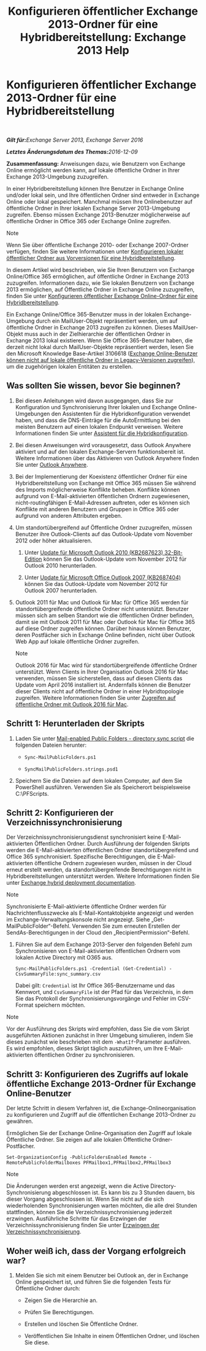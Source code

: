 ﻿---
title: 'Konfigurieren öffentlicher Exchange 2013-Ordner für eine Hybridbereitstellung: Exchange 2013 Help'
TOCTitle: Konfigurieren öffentlicher Exchange 2013-Ordner für eine Hybridbereitstellung
ms:assetid: b828520f-022c-4fcb-ab68-e1c330e87c33
ms:mtpsurl: https://technet.microsoft.com/de-de/library/Dn986544(v=EXCHG.150)
ms:contentKeyID: 65452455
ms.date: 04/24/2018
mtps_version: v=EXCHG.150
ms.translationtype: HT
---

# Konfigurieren öffentlicher Exchange 2013-Ordner für eine Hybridbereitstellung

 

_<strong>Gilt für:</strong>Exchange Server 2013, Exchange Server 2016_

_<strong>Letztes Änderungsdatum des Themas:</strong>2016-12-09_

**Zusammenfassung:**  Anweisungen dazu, wie Benutzern von Exchange Online ermöglicht werden kann, auf lokale öffentliche Ordner in Ihrer Exchange 2013-Umgebung zuzugreifen.

In einer Hybridbereitstellung können Ihre Benutzer in Exchange Online und/oder lokal sein, und Ihre öffentlichen Ordner sind entweder in Exchange Online oder lokal gespeichert. Manchmal müssen Ihre Onlinebenutzer auf öffentliche Ordner in Ihrer lokalen Exchange Server 2013-Umgebung zugreifen. Ebenso müssen Exchange 2013-Benutzer möglicherweise auf öffentliche Ordner in Office 365 oder Exchange Online zugreifen.


> [!NOTE]
> Wenn Sie über öffentliche Exchange 2010- oder Exchange 2007-Ordner verfügen, finden Sie weitere Informationen unter <A href="configure-legacy-on-premises-public-folders-for-a-hybrid-deployment-exchange-2013-help.md">Konfigurieren lokaler öffentlicher Ordner aus Vorversionen für eine Hybridbereitstellung</A>.



In diesem Artikel wird beschrieben, wie Sie Ihren Benutzern von Exchange Online/Office 365 ermöglichen, auf öffentliche Ordner in Exchange 2013 zuzugreifen. Informationen dazu, wie Sie lokalen Benutzern von Exchange 2013 ermöglichen, auf Öffentliche Ordner in Exchange Online zuzugreifen, finden Sie unter [Konfigurieren öffentlicher Exchange Online-Ordner für eine Hybridbereitstellung](configure-exchange-online-public-folders-for-a-hybrid-deployment-exchange-2013-help.md).

Ein Exchange Online/Office 365-Benutzer muss in der lokalen Exchange-Umgebung durch ein MailUser-Objekt repräsentiert werden, um auf öffentliche Ordner in Exchange 2013 zugreifen zu können. Dieses MailUser-Objekt muss auch in der Zielhierarchie der öffentlichen Ordner in Exchange 2013 lokal existieren. Wenn Sie Office 365-Benutzer haben, die derzeit nicht lokal durch MailUser-Objekte repräsentiert werden, lesen Sie den Microsoft Knowledge Base-Artikel 3106618 ([Exchange Online-Benutzer können nicht auf lokale öffentliche Ordner in Legacy-Versionen zugreifen](https://go.microsoft.com/fwlink/p/?linkid=699451)), um die zugehörigen lokalen Entitäten zu erstellen.

## Was sollten Sie wissen, bevor Sie beginnen?

1.  Bei diesen Anleitungen wird davon ausgegangen, dass Sie zur Konfiguration und Synchronisierung Ihrer lokalen und Exchange Online-Umgebungen den Assistenten für die Hybridkonfiguration verwendet haben, und dass die DNS-Einträge für die AutoErmittlung bei den meisten Benutzern auf einen lokalen Endpunkt verweisen. Weitere Informationen finden Sie unter [Assistent für die Hybridkonfiguration](hybrid-configuration-wizard-exchange-2013-help.md).

2.  Bei diesen Anweisungen wird vorausgesetzt, dass Outlook Anywhere aktiviert und auf den lokalen Exchange-Servern funktionsbereit ist. Weitere Informationen über das Aktivieren von Outlook Anywhere finden Sie unter [Outlook Anywhere](https://technet.microsoft.com/de-de/library/bb123741\(v=exchg.150\)).

3.  Bei der Implementierung der Koexistenz öffentlicher Ordner für eine Hybridbereitstellung von Exchange mit Office 365 müssen Sie während des Imports möglicherweise Konflikte beheben. Konflikte können aufgrund von E-Mail-aktivierten öffentlichen Ordnern zugewiesenen, nicht-routingfähigen E-Mail-Adressen auftreten, oder es können sich Konflikte mit anderen Benutzern und Gruppen in Office 365 oder aufgrund von anderen Attributen ergeben.

4.  Um standortübergreifend auf Öffentliche Ordner zuzugreifen, müssen Benutzer ihre Outlook-Clients auf das Outlook-Update vom November 2012 oder höher aktualisieren.
    
    1.  Unter [Update für Microsoft Outlook 2010 (KB2687623) 32-Bit-Edition](https://www.microsoft.com/de-de/download/details.aspx?id=35702) können Sie das Outlook-Update vom November 2012 für Outlook 2010 herunterladen.
    
    2.  Unter [Update für Microsoft Office Outlook 2007 (KB2687404)](https://www.microsoft.com/de-de/download/details.aspx?id=35718) können Sie das Outlook-Update vom November 2012 für Outlook 2007 herunterladen.

5.  Outlook 2011 für Mac und Outlook für Mac für Office 365 werden für standortübergreifende öffentliche Ordner nicht unterstützt. Benutzer müssen sich am selben Standort wie die öffentlichen Ordner befinden, damit sie mit Outlook 2011 für Mac oder Outlook für Mac für Office 365 auf diese Ordner zugreifen können. Darüber hinaus können Benutzer, deren Postfächer sich in Exchange Online befinden, nicht über Outlook Web App auf lokale öffentliche Ordner zugreifen.
    

    > [!NOTE]
    > Outlook&nbsp;2016&nbsp;für&nbsp;Mac wird für standortübergreifende öffentliche Ordner unterstützt. Wenn Clients in Ihrer Organisation Outlook&nbsp;2016&nbsp;für&nbsp;Mac verwenden, müssen Sie sicherstellen, dass auf diesen Clients das Update vom April&nbsp;2016 installiert ist. Andernfalls können die Benutzer dieser Clients nicht auf öffentliche Ordner in einer Hybridtopologie zugreifen. Weitere Informationen finden Sie unter <A href="https://technet.microsoft.com/de-de/library/mt788631(v=exchg.150)">Zugreifen auf öffentliche Ordner mit Outlook&nbsp;2016&nbsp;für&nbsp;Mac</A>.



## Schritt 1: Herunterladen der Skripts

1.  Laden Sie unter [Mail-enabled Public Folders - directory sync script](https://www.microsoft.com/en-us/download/details.aspx?id=46381) die folgenden Dateien herunter:
    
      - `Sync-MailPublicFolders.ps1`
    
      - `SyncMailPublicFolders.strings.psd1`

2.  Speichern Sie die Dateien auf dem lokalen Computer, auf dem Sie PowerShell ausführen. Verwenden Sie als Speicherort beispielsweise C:\\PFScripts.

## Schritt 2: Konfigurieren der Verzeichnissynchronisierung

Der Verzeichnissynchronisierungsdienst synchronisiert keine E-Mail-aktivierten Öffentlichen Ordner. Durch Ausführung der folgenden Skripts werden die E-Mail-aktivierten öffentlichen Ordner standortübergreifend und Office 365 synchronisiert. Spezifische Berechtigungen, die E-Mail-aktivierten öffentliche Ordnern zugewiesen wurden, müssen in der Cloud erneut erstellt werden, da standortübergreifende Berechtigungen nicht in Hybridbereitstellungen unterstützt werden. Weitere Informationen finden Sie unter [Exchange hybrid deployment documentation](exchange-server-hybrid-deployments-exchange-2013-help.md).


> [!NOTE]
> Synchronisierte E-Mail-aktivierte öffentliche Ordner werden für Nachrichtenflusszwecke als E-Mail-Kontaktobjekte angezeigt und werden im Exchange-Verwaltungskonsole nicht angezeigt. Siehe „Get-MailPublicFolder“-Befehl. Verwenden Sie zum erneuten Erstellen der SendAs-Berechtigungen in der Cloud den „RecipientPermission“-Befehl.



1.  Führen Sie auf dem Exchange 2013-Server den folgenden Befehl zum Synchronisieren von E-Mail-aktivierten öffentlichen Ordnern vom lokalen Active Directory mit O365 aus.
    
        Sync-MailPublicFolders.ps1 -Credential (Get-Credential) -CsvSummaryFile:sync_summary.csv
    
    Dabei gilt: `Credential` ist Ihr Office 365-Benutzername und das Kennwort, und `CsvSummaryFile` ist der Pfad für das Verzeichnis, in dem Sie das Protokoll der Synchronisierungsvorgänge und Fehler im CSV-Format speichern möchten.


> [!NOTE]
> Vor der Ausführung des Skripts wird empfohlen, dass Sie die vom Skript ausgeführten Aktionen zunächst in Ihrer Umgebung simulieren, indem Sie dieses zunächst wie beschrieben mit dem <CODE>-WhatIf</CODE>-Parameter ausführen.<BR>Es wird empfohlen, dieses Skript täglich auszuführen, um Ihre E-Mail-aktivierten öffentlichen Ordner zu synchronisieren.



## Schritt 3: Konfigurieren des Zugriffs auf lokale öffentliche Exchange 2013-Ordner für Exchange Online-Benutzer

Der letzte Schritt in diesem Verfahren ist, die Exchange-Onlineorganisation zu konfigurieren und Zugriff auf die öffentlichen Exchange 2013-Ordner zu gewähren.

Ermöglichen Sie der Exchange Online-Organisation den Zugriff auf lokale Öffentliche Ordner. Sie zeigen auf alle lokalen Öffentliche Ordner-Postfächer.

    Set-OrganizationConfig -PublicFoldersEnabled Remote -RemotePublicFolderMailboxes PFMailbox1,PFMailbox2,PFMailbox3


> [!NOTE]
> Die Änderungen werden erst angezeigt, wenn die Active Directory-Synchronisierung abgeschlossen ist. Es kann bis zu 3&nbsp;Stunden dauern, bis dieser Vorgang abgeschlossen ist. Wenn Sie nicht auf die sich wiederholenden Synchronisierungen warten möchten, die alle drei Stunden stattfinden, können Sie die Verzeichnissynchronisierung jederzeit erzwingen. Ausführliche Schritte für das Erzwingen der Verzeichnissynchronisierung finden Sie unter <A href="http://technet.microsoft.com/de-de/library/jj151771.aspx">Erzwingen der Verzeichnissynchronisierung</A>.



## Woher weiß ich, dass der Vorgang erfolgreich war?

1.  Melden Sie sich mit einem Benutzer bei Outlook an, der in Exchange Online gespeichert ist, und führen Sie die folgenden Tests für Öffentliche Ordner durch:
    
      - Zeigen Sie die Hierarchie an.
    
      - Prüfen Sie Berechtigungen.
    
      - Erstellen und löschen Sie Öffentliche Ordner.
    
      - Veröffentlichen Sie Inhalte in einem Öffentlichen Ordner, und löschen Sie diese.

